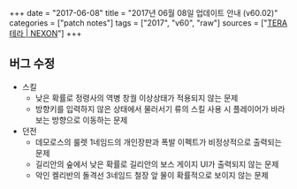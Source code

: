 +++
date = "2017-06-08"
title = "2017년 06월 08일 업데이트 안내 (v60.02)"
categories = ["patch notes"]
tags = ["2017", "v60", "raw"]
sources = ["[TERA 테라 | NEXON](http://tera.nexon.com/news/update/view.aspx?n4articlesn=281)"]
+++

## 버그 수정

- 스킬
  - 낮은 확률로 정령사의 역병 창궐 이상상태가 적용되지 않는 문제
  - 방향키를 입력하지 않은 상태에서 물러서기 류의 스킬 사용 시 플레이어가 바라보는 방향으로 이동하는 문제
- 던전
  - 데모로스의 룰렛 1네임드의 개인장판과 폭발 이펙트가 비정상적으로 출력되는 문제
  - 길리안의 숲에서 낮은 확률로 길리안의 보스 게이지 UI가 출력되지 않는 문제
  - 악인 켈리반의 돌격선 3네임드 철장 앞 물이 확률적으로 보이지 않는 문제
